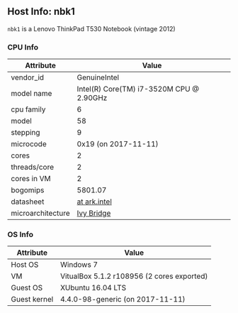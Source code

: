 ## Host Info: nbk1

`nbk1` is a Lenovo ThinkPad T530 Notebook (vintage 2012)

### CPU Info

| Attribute | Value |
| --------- | ----- |
| vendor_id    | GenuineIntel |
| model name   | Intel(R) Core(TM) i7-3520M CPU @ 2.90GHz |
| cpu family   | 6 |
| model        | 58 |
| stepping     | 9 |
| microcode    | 0x19 (on 2017-11-11) |
| cores        | 2 |
| threads/core | 2 |
| cores in VM  | 2 |
| bogomips     | 5801.07 |
| datasheet    | [at ark.intel](https://ark.intel.com/de/products/64893) |
| microarchitecture | [Ivy Bridge](https://en.wikipedia.org/wiki/Ivy_Bridge_(microarchitecture)) |

### OS Info

| Attribute | Value |
| --------- | ----- |
| Host OS      | Windows 7 |
| VM           | VitualBox 5.1.2 r108956 (2 cores exported) |
| Guest OS     | XUbuntu 16.04 LTS |
| Guest kernel | 4.4.0-98-generic (on 2017-11-11) |

